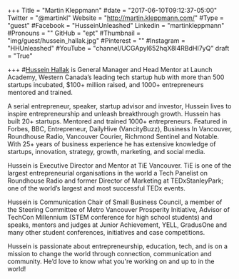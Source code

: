 +++
Title = "Martin Kleppmann"
#date = "2017-06-10T09:12:37-05:00"
Twitter = "@martinkl"
Website = "http://martin.kleppmann.com/"
#Type = "guest"
#Facebook = "HusseinUnleashed"
Linkedin = "martinkleppmann"
#Pronouns = ""
GitHub = "ept"
#Thumbnail = "img/guest/hussein_hallak.jpg"
#Pinterest = ""
#Instagram = "HHUnleashed"
#YouTube = "channel/UCGApyl652hqX8l4RBdHI7yQ"
draft = "True"

+++
#[Hussein Hallak](https://www.linkedin.com/in/husseinhallak/) is General Manager and Head Mentor at Launch Academy, Western Canada’s leading tech startup hub with more than 500 startups incubated, $100+ million raised, and 1000+ entrepreneurs mentored and trained.

A serial entrepreneur, speaker, startup advisor and investor, Hussein lives to inspire entrepreneurship and unleash breakthrough growth. Hussein has built 20+ startups. Mentored and trained 1000+ entrepreneurs. Featured in Forbes, BBC, Entrepreneur, DailyHive (VancityBuzz), Business In Vancouver, Roundhouse Radio, Vancouver Courier, Richmond Sentinel and Notable. With 25+ years of business experience he has extensive knowledge of startups, innovation, strategy, growth, marketing, and social media.


Hussein is Executive Director and Mentor at TiE Vancouver. TiE is one of the largest entrepreneurial organisations in the world a Tech Panelist on Roundhouse Radio and former Director of Marketing at TEDxStanleyPark; one of the world’s largest and most successful TEDx events.

Hussein is Communication Chair of Small Business Council,  a member of the Steering Committee of Metro Vancouver Prosperity Initiative, Advisor of TechCon Millennium (STEM conference for high school students) and speaks, mentors and judges at Junior Achievement, YELL, GradusOne and many other student conferences, initiatives and case competitions.

Hussein is passionate about entrepreneurship, education, tech, and is on a mission to change the world through connection, communication and community. He’d love to know what you're working on and up to in the world!
